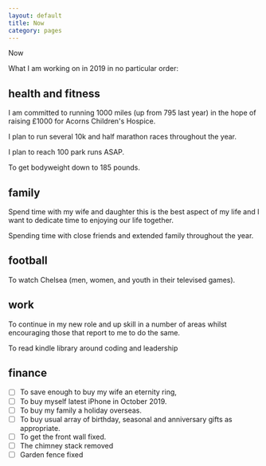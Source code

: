 ```yaml
---
layout: default
title: Now
category: pages
---
```


 Now

What I am working on in 2019 in no particular order:

##  health and fitness 
 
I am committed to running 1000 miles (up from 795 last year) in the hope of raising £1000 for Acorns Children's Hospice.

I plan to run several 10k and half marathon races throughout the year.

I plan to reach 100 park runs ASAP.

To get bodyweight down to 185 pounds.

##  family

Spend time with my wife and daughter this is the best aspect of my life and I want to dedicate time to enjoying our life together.

Spending time with close friends and extended family throughout the year.

##  football

To watch Chelsea (men, women, and youth in their televised games).

##  work

To continue in my new role and up skill in a number of areas whilst encouraging those that report to me to do the same.

To read kindle library around coding and leadership

##  finance

- [ ] To save enough to buy my wife an eternity ring, 
- [ ] To buy myself latest iPhone in October 2019. 
- [ ] To buy my family a holiday overseas. 
- [ ] To buy usual array of birthday, seasonal and anniversary gifts as appropriate.
- [ ] To get the front wall fixed.
- [ ] The chimney stack removed
- [ ] Garden fence fixed
